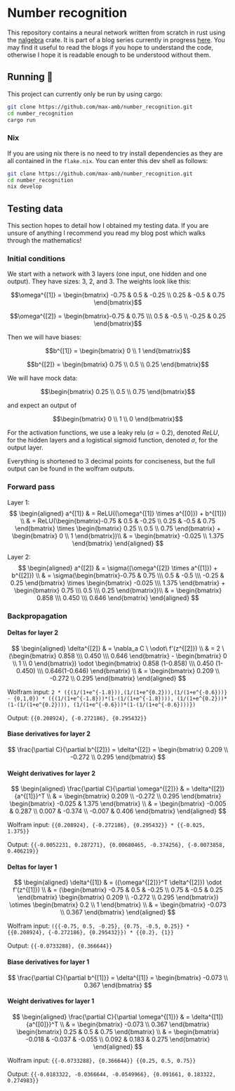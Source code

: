 # Number recognition
This repository contains a neural network written from scratch in rust using the [nalgebra](https://nalgebra.rs/) crate.
It is part of a blog series currently in progress [here](https://max-amb.github.io).
You may find it useful to read the blogs if you hope to understand the code, otherwise I hope it is readable enough to be understood without them.

## Running 🏃
This project can currently only be run by using cargo:
```bash
git clone https://github.com/max-amb/number_recognition.git
cd number_recognition
cargo run
```

### Nix
If you are using nix there is no need to try install dependencies as they are all contained in the `flake.nix`.
You can enter this dev shell as follows:

```bash
git clone https://github.com/max-amb/number_recognition.git
cd number_recognition
nix develop
```

## Testing data
This section hopes to detail how I obtained my testing data. If you are unsure of anything I recommend you read my blog post which walks through the mathematics!

### Initial conditions
We start with a network with 3 layers (one input, one hidden and one output).
They have sizes: 3, 2, and 3.
The weights look like this:

$$\omega^{[1]} = \begin{bmatrix} -0.75 & 0.5 & -0.25 \\ 0.25 & -0.5 & 0.75 \end{bmatrix}$$

$$\omega^{[2]} = \begin{bmatrix}-0.75 & 0.75 \\\ 0.5 & -0.5 \\ -0.25 & 0.25 \end{bmatrix}$$

Then we will have biases:

$$b^{[1]} = \begin{bmatrix} 0 \\ 1 \end{bmatrix}$$

$$b^{[2]} = \begin{bmatrix} 0.75 \\ 0.5 \\ 0.25 \end{bmatrix}$$

We will have mock data:

$$\begin{bmatrix} 0.25 \\  0.5 \\ 0.75 \end{bmatrix}$$

and expect an output of

$$\begin{bmatrix} 0 \\ 1 \\ 0 \end{bmatrix}$$

For the activation functions, we use a leaky relu ($\alpha = 0.2$), denoted $ReLU$, for the hidden layers and a logistical sigmoid function, denoted $\sigma$, for the output layer.

Everything is shortened to 3 decimal points for conciseness, but the full output can be found in the wolfram outputs.

### Forward pass
Layer 1:
$$
\begin{aligned}
a^{[1]} & = ReLU((\omega^{[1]} \times a^{[0]}) + b^{[1]}) \\
& = ReLU(\begin{bmatrix}-0.75 & 0.5 & -0.25 \\ 0.25 & -0.5 & 0.75 \end{bmatrix} \times \begin{bmatrix} 0.25 \\ 0.5 \\ 0.75 \end{bmatrix} + \begin{bmatrix} 0 \\ 1 \end{bmatrix})\\
& =  \begin{bmatrix} -0.025 \\ 1.375 \end{bmatrix}
\end{aligned}
$$

Layer 2:
$$
\begin{aligned}
a^{[2]} & = \sigma((\omega^{[2]} \times a^{[1]}) + b^{[2]}) \\
& = \sigma(\begin{bmatrix}-0.75 & 0.75 \\\ 0.5 & -0.5 \\\ -0.25 & 0.25 \end{bmatrix} \times \begin{bmatrix} -0.025 \\\ 1.375 \end{bmatrix} + \begin{bmatrix} 0.75 \\\ 0.5 \\\ 0.25 \end{bmatrix})\\
& =  \begin{bmatrix} 0.858 \\\ 0.450 \\\ 0.646 \end{bmatrix}
\end{aligned}
$$

### Backpropagation
#### Deltas for layer 2
$$
\begin{aligned}
\delta^{[2]} & = \nabla_a C \ \odot\ f'(z^{[2]}) \\
& =  2 \ (\begin{bmatrix} 0.858 \\\ 0.450 \\\ 0.646 \end{bmatrix} - \begin{bmatrix} 0 \\ 1 \\ 0 \end{bmatrix}) \odot \begin{bmatrix} 0.858 (1-0.858) \\\ 0.450 (1-0.450) \\\ 0.646(1-0.646) \end{bmatrix} \\
& = \begin{bmatrix} 0.209 \\ -0.272 \\ 0.295 \end{bmatrix}
\end{aligned}
$$

Wolfram input: `2 * ({(1/(1+e^{-1.8})),(1/(1+e^{0.2})),(1/(1+e^{-0.6}))} - {0,1,0}) * ({(1/(1+e^{-1.8}))*(1-(1/(1+e^{-1.8}))), (1/(1+e^{0.2}))*(1-(1/(1+e^{0.2}))), (1/(1+e^{-0.6}))*(1-(1/(1+e^{-0.6})))})`

Output: `{{0.208924}, {-0.272186}, {0.295432}}`

#### Biase derivatives for layer 2
$$
\frac{\partial C}{\partial b^{[2]}} = \delta^{[2]} = \begin{bmatrix} 0.209 \\ -0.272 \\ 0.295 \end{bmatrix}
$$

#### Weight derivatives for layer 2
$$
\begin{aligned}
\frac{\partial C}{\partial \omega^{[2]}} & = \delta^{[2]} {a^{[1]}}^T \\
& = \begin{bmatrix} 0.209 \\ -0.272 \\ 0.295 \end{bmatrix} \begin{bmatrix} -0.025 & 1.375 \end{bmatrix} \\
& = \begin{bmatrix} -0.005 & 0.287 \\ 0.007 & -0.374 \\ -0.007 & 0.406 \end{bmatrix}
\end{aligned}
$$

Wolfram input: `{{0.208924}, {-0.272186}, {0.295432}} * {{-0.025, 1.375}}`

Output: `{{-0.0052231, 0.287271}, {0.00680465, -0.374256}, {-0.0073858, 0.406219}}`

#### Deltas for layer 1
$$
\begin{aligned}
\delta^{[1]} & = ({\omega^{[2]}}^T \delta^{[2]}) \odot f'(z^{[1]})  \\
& = (\begin{bmatrix} -0.75 & 0.5 & -0.25 \\ 0.75 & -0.5 & 0.25 \end{bmatrix} \begin{bmatrix} 0.209 \\ -0.272 \\ 0.295 \end{bmatrix}) \otimes \begin{bmatrix} 0.2 \\ 1 \end{bmatrix} \\
& = \begin{bmatrix} -0.073 \\ 0.367 \end{bmatrix} 
\end{aligned}
$$

Wolfram input: `({{-0.75, 0.5, -0.25}, {0.75, -0.5, 0.25}} * {{0.208924}, {-0.272186}, {0.295432}}) * {{0.2}, {1}}`

Output: `{{-0.0733288}, {0.366644}}`

#### Biase derivatives for layer 1
$$
\frac{\partial C}{\partial b^{[1]}} = \delta^{[1]} = \begin{bmatrix} -0.073 \\ 0.367 \end{bmatrix} 
$$

#### Weight derivatives for layer 1
$$
\begin{aligned}
\frac{\partial C}{\partial \omega^{[1]}} & = \delta^{[1]} {a^{[0]}}^T \\
& = \begin{bmatrix} -0.073 \\ 0.367 \end{bmatrix} \begin{bmatrix} 0.25 & 0.5 & 0.75 \end{bmatrix} \\
& = \begin{bmatrix} -0.018 & -0.037 & -0.055 \\ 0.092 & 0.183 & 0.275 \end{bmatrix}
\end{aligned}
$$

Wolfram input: `{{-0.0733288}, {0.366644}} {{0.25, 0.5, 0.75}}`

Output: `{{-0.0183322, -0.0366644, -0.0549966}, {0.091661, 0.183322, 0.274983}}`
